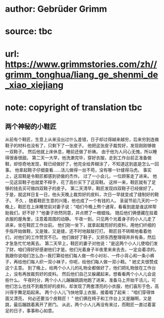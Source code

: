 # author: Gebrüder Grimm
# source: tbc
# url: https://www.grimmstories.com/zh//grimm_tonghua/liang_ge_shenmi_de_xiao_xiejiang
# note: copyright of translation tbc

## 两个神秘的小鞋匠 

从前有个鞋匠，生意上从来没出过什么差错，日子却过得越来越穷，后来穷到连做鞋子的材料也没有了，只剩下了一张皮子。
他把这张皮子裁剪好，发现刚刚够做一双鞋子。
然后他就上床休息，睡前还做了祈祷。
由于他为人问心无愧，所以睡得很香很甜。
第二天一大早，他洗漱完毕，穿好衣服，走到工作台前正准备做鞋，却惊奇地发现，鞋已经做好了，他完全给弄糊涂了，不知道这到底是怎么一回事。
他拿起鞋子仔细查看......活儿做得一丝不苟，没有哪一针缝得马虎。
事实上，这双鞋是令鞋匠都感到骄傲的杰作。
过了一小会儿，一位顾客走了进来。
他一见这双鞋子也就爱不释手，花了高价买下了这双鞋。
这样一来，鞋匠就有了足够的钱去买可做四双鞋子的皮子。
第二天清早，鞋匠发现四双鞋子已经做好了。
于是，就这样日复一日，他头天晚上裁剪好的皮料，次日一早就变成了缝制好的鞋子。
不久 ，随着鞋匠生意的兴隆，他也成了一个有钱的人。
圣诞节前几天的一个晚上，鞋匠在上床睡觉前对妻子说："咱们今晚上熬个通宵，看看到底是谁这样帮助我们，好不好？"他妻子欣然同意，并点燃了一根蜡烛。
随后他们俩便藏在挂着衣服的屋角里，注意着周围的动静。
午夜一到，只见两个光着身子的小人儿走了进来，坐在鞋匠工作台前。
他们刚一坐下，就拿起裁剪好的皮料，用他们纤细的手指开始做鞋，又是锥，又是缝，还不时地敲敲打打。
鞋匠目不转睛地看着他们，对他们的工作赞赏不已。
他们做好了鞋子，又把东西整理得井井有条，然后才急急忙忙地离去。
第二天早上，鞋匠的妻子对他说："是这两个小人儿使咱们发了财，咱们得好好感谢他们才是。他们光着身子半夜里来来去去，一定会着凉的。我跟你说咱们怎么办--我打算给他们每人做一件小衬衫、一件小背心和一条小裤子，再给他们每人织一双小袜子，你呢，给他们每人做一双小鞋。"
她丈夫很赞成这个主意。
到了晚上，给两个小人儿的礼物全都做好了，他们把礼物放在工作台上，没有再放裁剪好的皮料。
然后他们自己又躲藏起来，想看看两个小人儿会说些什么。
午夜时分，两个小人儿蹦蹦跳跳地跑了进来，准备马上开始干活儿，可他们怎么也找不到裁剪好的皮料，却发现了两套漂亮的小衣服，他们喜形于色，高兴得手舞足蹈起来。
两个小人儿飞快地穿上衣服，接着唱了起来：
"咱们穿得体面又漂亮，
何必还要当个皮鞋匠！ "
他们俩在椅子和工作台上又是蹦啊，又是跳，最后蹦跳着离开了房门。
从此，两个小人儿再没有来过，而鞋匠一直过着富足的日子，事事称心如意。
